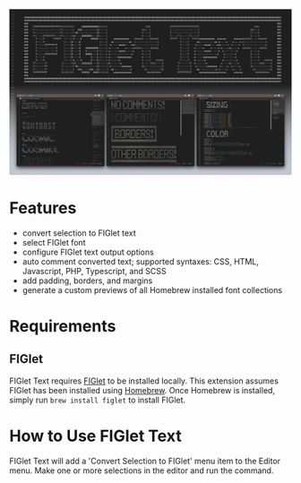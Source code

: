 <img src="https://github.com/danremollino/nova-figlet/raw/master/FIGlet%20Text.novaextension/Images/screenshots/banner.png" width="800" alt="FIGlet Text" />

# Features
- convert selection to FIGlet text
- select FIGlet font
- configure FIGlet text output options
- auto comment converted text; supported syntaxes: CSS, HTML, Javascript, PHP, Typescript, and SCSS
- add padding, borders, and margins
- generate a custom previews of all Homebrew installed font collections

# Requirements

## FIGlet
FIGlet Text requires [FIGlet](http://www.figlet.org) to be installed locally. This extension assumes FIGlet has been installed using [Homebrew](https://brew.sh). Once Homebrew is installed, simply run `brew install figlet` to install FIGlet.

# How to Use FIGlet Text
FIGlet Text will add a 'Convert Selection to FIGlet' menu item to the Editor menu. Make one or more selections in the editor and run the command.
